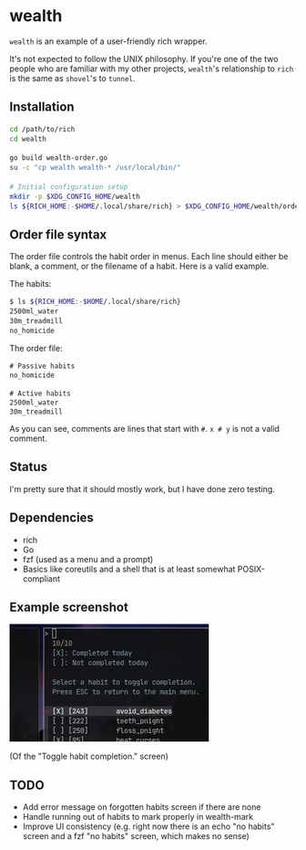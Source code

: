 # wealth
``wealth`` is an example of a user-friendly rich wrapper.

It's not expected to follow the UNIX philosophy. If you're one of the two people
who are familiar with my other projects, ``wealth``'s relationship to ``rich`` is
the same as ``shovel``'s to ``tunnel``.

## Installation
```sh
cd /path/to/rich
cd wealth

go build wealth-order.go
su -c "cp wealth wealth-* /usr/local/bin/"

# Initial configuration setup
mkdir -p $XDG_CONFIG_HOME/wealth
ls ${RICH_HOME:-$HOME/.local/share/rich} > $XDG_CONFIG_HOME/wealth/order
```

## Order file syntax
The order file controls the habit order in menus. Each line should either be
blank, a comment, or the filename of a habit. Here is a valid example.

The habits:
```sh
$ ls ${RICH_HOME:-$HOME/.local/share/rich}
2500ml_water
30m_treadmill
no_homicide
```

The order file:
```
# Passive habits
no_homicide

# Active habits
2500ml_water
30m_treadmill
```
As you can see, comments are lines that start with ``#``. ``x # y`` is not a
valid comment.

## Status
I'm pretty sure that it should mostly work, but I have done zero testing.

## Dependencies
- rich
- Go
- fzf (used as a menu and a prompt)
- Basics like coreutils and a shell that is at least somewhat POSIX-compliant

## Example screenshot
![screenshot](https://raw.githubusercontent.com/michaelskyba/rich/master/wealth/assets/screenshot.webp)

(Of the "Toggle habit completion." screen)

## TODO
- Add error message on forgotten habits screen if there are none
- Handle running out of habits to mark properly in wealth-mark
- Improve UI consistency (e.g. right now there is an echo "no habits" screen and
a fzf "no habits" screen, which makes no sense)
